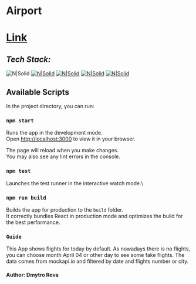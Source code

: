 # Airport

# [Link](https://whimsical-brigadeiros-bd7214.netlify.app/departures?date=09-05-2023)
## _Tech Stack:_

![N|Solid](https://img.shields.io/badge/HTML-red.svg?style=for-the-badge&logo=HTML&logoColor=white) [![N|Solid](https://img.shields.io/badge/SASS-hotpink.svg?style=for-the-badge&logo=SASS&logoColor=white)](https://sass-lang.com/)   [![N|Solid](https://img.shields.io/badge/react-%2320232a.svg?style=for-the-badge&logo=react&logoColor=%2361DAFB)](https://reactjs.org/) [![N|Solid](https://img.shields.io/badge/webpack-%238DD6F9.svg?style=for-the-badge&logo=webpack&logoColor=black)](https://webpack.js.org/)
[![N|Solid](https://img.shields.io/badge/Redux-Toolkit-violet.svg?style=for-the-badge&logo=Redux-Toolkit&logoColor=white)](https://redux-toolkit.js.org/)


## Available Scripts

In the project directory, you can run:

### `npm start`

Runs the app in the development mode.\
Open [http://localhost:3000](http://localhost:3000) to view it in your browser.

The page will reload when you make changes.\
You may also see any lint errors in the console.

### `npm test`

Launches the test runner in the interactive watch mode.\


### `npm run build`

Builds the app for production to the `build` folder.\
It correctly bundles React in production mode and optimizes the build for the best performance.

### `Guide`
This App shows flights for today by default. As nowadays there is no flights, you can choose month April 04 or other day to see some fake flights. The data comes from mockapi.io and filtered by date and flights number or city.

#### Author: Dmytro Reva

